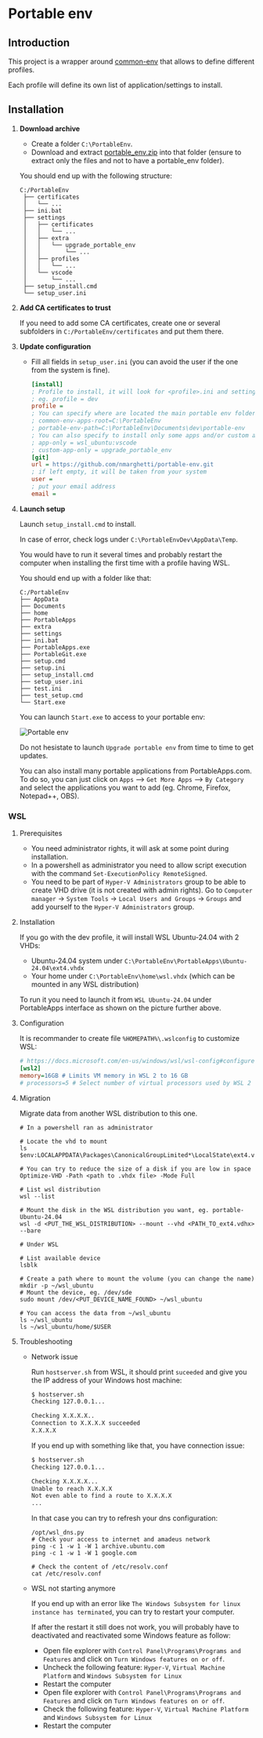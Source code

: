 # Portable env

## Introduction

This project is a wrapper around [common-env](https://github.com/nmarghetti/common_env) that allows to define different profiles.

Each profile will define its own list of application/settings to install.

## Installation

1. **Download archive**

   - Create a folder `C:\PortableEnv`.
   - Download and extract [portable_env.zip](https://raw.githubusercontent.com/nmarghetti/portable-env/refs/heads/master/portable_env.zip) into that folder (ensure to extract only the files and not to have a portable_env folder).

   You should end up with the following structure:

   ```text
   C:/PortableEnv
    ├── certificates
    │   └── ...
    ├── ini.bat
    ├── settings
    │   ├── certificates
    │   │   └── ...
    │   ├── extra
    │   │   └── upgrade_portable_env
    │   │       └── ...
    │   ├── profiles
    │   │   └── ...
    │   └── vscode
    │       └── ...
    ├── setup_install.cmd
    └── setup_user.ini
   ```

1. **Add CA certificates to trust**

   If you need to add some CA certificates, create one or several subfolders in `C:/PortableEnv/certificates` and put them there.

1. **Update configuration**

   - Fill all fields in `setup_user.ini` (you can avoid the user if the one from the system is fine).

     ```ini
     [install]
     ; Profile to install, it will look for <profile>.ini and settings/profile/<profile>.ini (eg. gitbash, gitbash-pacman, dev, devops)
     ; eg. profile = dev
     profile =
     ; You can specify where are located the main portable env folder if you want to install it somewhere else
     ; common-env-apps-root=C:\PortableEnv
     ; portable-env-path=C:\PortableEnv\Documents\dev\portable-env
     ; You can also specify to install only some apps and/or custom apps, semi-colon separated. It can be useful if you want to install/upgrade only few faster.
     ; app-only = wsl_ubuntu:vscode
     ; custom-app-only = upgrade_portable_env
     [git]
     url = https://github.com/nmarghetti/portable-env.git
     ; if left empty, it will be taken from your system
     user =
     ; put your email address
     email =
     ```

1. **Launch setup**

   Launch `setup_install.cmd` to install.

   In case of error, check logs under `C:\PortableEnvDev\AppData\Temp`.

   You would have to run it several times and probably restart the computer when installing the first time with a profile having WSL.

   You should end up with a folder like that:

   ```text
   C:/PortableEnv
   ├── AppData
   ├── Documents
   ├── home
   ├── PortableApps
   ├── extra
   ├── settings
   ├── ini.bat
   ├── PortableApps.exe
   ├── PortableGit.exe
   ├── setup.cmd
   ├── setup.ini
   ├── setup_install.cmd
   ├── setup_user.ini
   ├── test.ini
   ├── test_setup.cmd
   └── Start.exe
   ```

   You can launch `Start.exe` to access to your portable env:

   ![Portable env](readme/portable_env.png)

   Do not hesistate to launch `Upgrade portable env` from time to time to get updates.

   You can also install many portable applications from PortableApps.com. To do so, you can just click on `Apps` --> `Get More Apps` --> `By Category` and select the applications you want to add (eg. Chrome, Firefox, Notepad++, OBS).

### WSL

1. Prerequisites

   - You need administrator rights, it will ask at some point during installation.
   - In a powershell as administrator you need to allow script execution with the command `Set-ExecutionPolicy RemoteSigned`.
   - You need to be part of `Hyper-V Administrators` group to be able to create VHD drive (it is not created with admin rights). Go to `Computer manager` -> `System Tools` -> `Local Users and Groups` -> `Groups` and add yourself to the `Hyper-V Administrators` group.

1. Installation

   If you go with the dev profile, it will install WSL Ubuntu-24.04 with 2 VHDs:

   - Ubuntu-24.04 system under `C:\PortableEnv\PortableApps\Ubuntu-24.04\ext4.vhdx`
   - Your home under `C:\PortableEnv\home\wsl.vhdx` (which can be mounted in any WSL distribution)

   To run it you need to launch it from `WSL Ubuntu-24.04` under PortableApps interface as shown on the picture further above.

1. Configuration

   It is recommander to create file `%HOMEPATH%\.wslconfig` to customize WSL:

   ```ini
   # https://docs.microsoft.com/en-us/windows/wsl/wsl-config#configure-global-options-with-wslconfig
   [wsl2]
   memory=16GB # Limits VM memory in WSL 2 to 16 GB
   # processors=5 # Select number of virtual processors used by WSL 2 VM
   ```

1. Migration

   Migrate data from another WSL distribution to this one.

   ```shell
   # In a powershell ran as administrator

   # Locate the vhd to mount
   ls $env:LOCALAPPDATA\Packages\CanonicalGroupLimited*\LocalState\ext4.vhdx

   # You can try to reduce the size of a disk if you are low in space
   Optimize-VHD -Path <path to .vhdx file> -Mode Full

   # List wsl distribution
   wsl --list

   # Mount the disk in the WSL distribution you want, eg. portable-Ubuntu-24.04
   wsl -d <PUT_THE_WSL_DISTRIBUTION> --mount --vhd <PATH_TO_ext4.vdhx> --bare
   ```

   ```shell
   # Under WSL

   # List available device
   lsblk

   # Create a path where to mount the volume (you can change the name)
   mkdir -p ~/wsl_ubuntu
   # Mount the device, eg. /dev/sde
   sudo mount /dev/<PUT_DEVICE_NAME_FOUND> ~/wsl_ubuntu

   # You can access the data from ~/wsl_ubuntu
   ls ~/wsl_ubuntu
   ls ~/wsl_ubuntu/home/$USER
   ```

1. Troubleshooting

   - Network issue

     Run `hostserver.sh` from WSL, it should print `suceeded` and give you the IP address of your Windows host machine:

     ```txt
     $ hostserver.sh
     Checking 127.0.0.1...

     Checking X.X.X.X..
     Connection to X.X.X.X succeeded
     X.X.X.X
     ```

     If you end up with something like that, you have connection issue:

     ```txt
     $ hostserver.sh
     Checking 127.0.0.1...

     Checking X.X.X.X...
     Unable to reach X.X.X.X
     Not even able to find a route to X.X.X.X
     ...
     ```

     In that case you can try to refresh your dns configuration:

     ```shell
     /opt/wsl_dns.py
     # Check your access to internet and amadeus network
     ping -c 1 -w 1 -W 1 archive.ubuntu.com
     ping -c 1 -w 1 -W 1 google.com

     # Check the content of /etc/resolv.conf
     cat /etc/resolv.conf
     ```

   - WSL not starting anymore

     If you end up with an error like `The Windows Subsystem for linux instance has terminated`, you can try to restart your computer.

     If after the restart it still does not work, you will probably have to deactivated and reactivated some Windows feature as follow:

     - Open file explorer with `Control Panel\Programs\Programs and Features` and click on `Turn Windows features on or off`.
     - Uncheck the following feature: `Hyper-V`, `Virtual Machine Platform` and `Windows Subsystem for Linux`
     - Restart the computer
     - Open file explorer with `Control Panel\Programs\Programs and Features` and click on `Turn Windows features on or off`.
     - Check the following feature: `Hyper-V`, `Virtual Machine Platform` and `Windows Subsystem for Linux`
     - Restart the computer

